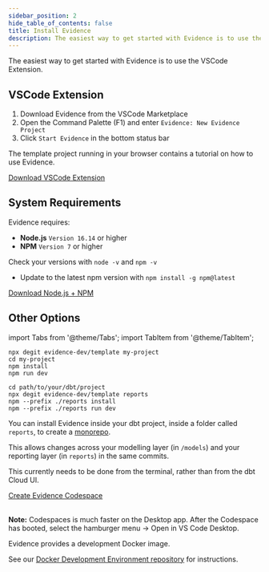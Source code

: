 ```yaml
---
sidebar_position: 2
hide_table_of_contents: false
title: Install Evidence
description: The easiest way to get started with Evidence is to use the VSCode Extension.
---
```


The easiest way to get started with Evidence is to use the VSCode Extension.

## VSCode Extension

1. Download Evidence from the VSCode Marketplace
2. Open the Command Palette (F1) and enter `Evidence: New Evidence Project`
3. Click `Start Evidence` in the bottom status bar


The template project running in your browser contains a tutorial on how to use Evidence.

<a class="external" href="https://marketplace.visualstudio.com/items?itemName=Evidence.evidence-vscode">
Download VSCode Extension
</a>

## System Requirements

Evidence requires:

- **Node.js** `Version 16.14` or higher
- **NPM** `Version 7` or higher

Check your versions with `node -v` and `npm -v`

- Update to the latest npm version with `npm install -g npm@latest`

<a class="external" href="https://nodejs.org/en/download">Download Node.js + NPM</a>


## Other Options

import Tabs from '@theme/Tabs';
import TabItem from '@theme/TabItem';

<Tabs>

<TabItem value="standalone" label="Command Line" default>

```shell
npx degit evidence-dev/template my-project
cd my-project
npm install
npm run dev
```

</TabItem>

<TabItem value="dbt" label="With dbt">

```shell
cd path/to/your/dbt/project
npx degit evidence-dev/template reports
npm --prefix ./reports install
npm --prefix ./reports run dev
```

<p class="standard-margin">You can install Evidence inside your dbt project, inside a folder called <code>reports</code>, to create a <a href="https://github.com/archiewood/analytics_monorepo">monorepo</a>.</p>
<p class="standard-margin">This allows changes across your modelling layer (in <code>/models</code>) and your reporting layer (in <code>reports</code>) in the same commits.</p>
<p class="standard-margin">This currently needs to be done from the terminal, rather than from the dbt Cloud UI.</p>

</TabItem>

<TabItem value="codespaces" label="Codespaces">

<a class="external" href="https://github.com/codespaces/new?machine=standardLinux32gb&repo=399252557&ref=main&geo=UsEast">
Create Evidence Codespace
</a>
<br/><br/>

**Note:** Codespaces is much faster on the Desktop app. After the Codespace has booted, select the hamburger menu &rarr; Open in VS Code Desktop.

</TabItem>

<TabItem value="docker" label="Docker">
<p class="standard-margin">Evidence provides a development Docker image.</p>
<p class="standard-margin">See our <a href="https://github.com/evidence-dev/docker-devenv">Docker Development Environment repository</a> for instructions.</p>
</TabItem>
</Tabs>